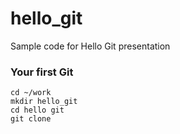 # hello_git
Sample code for Hello Git presentation

### Your first Git
```
cd ~/work
mkdir hello_git
cd hello git
git clone 
```
